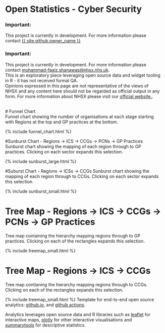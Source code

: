 <script src="https://cdn.plot.ly/plotly-latest.min.js"></script>

# Open Statistics - Cyber Security



<div class="nhsuk-warning-callout">
  <h3 class="nhsuk-warning-callout__label">
    Important<span class="nhsuk-u-visually-hidden">:</span>
  </h3>
  <p>This project is currently in development. For more information please contact <a
                class="nhsuk-footer__list-item-link"
                href="{{ site.github.owner_url }}"
                >{{ site.github.owner_name }}</a>
   </p>
</div>

<div class="nhsuk-warning-callout">
  <h3 class="nhsuk-warning-callout__label">
    Important<span class="nhsuk-u-visually-hidden">:</span>
  </h3>
  <p>This project is currently in development. For more information please contact <a href="mailto:muhammad-faaiz.shanawas@nhsx.nhs.uk">muhammad-faaiz.shanawas@nhsx.nhs.uk</a>. <br>This is an exploratory piece leveraging open source data and widget tooling in R - it has not received formal QA. <br>Opinions expressed in this page are not representative of the views of NHSX and any content here should not be regarded as official output in any form. For more information about NHSX please visit our <a href="https://www.nhsx.nhs.uk/">official website.</a>.
   </p>
</div>



<br>
# Funnel Chart
<br>
Funnel chart showing the number of organisations at each stage starting with Regions at the top and GP practices at the bottom.

{% include funnel_chart.html %}

#Sunburst Chart - Regions -> ICS -> CCGs -> PCNs -> GP Practices
<br>
Sunburst chart showing the mapping of each region through to GP practices. Clicking on each sector expands this selection.

{% include sunburst_large.html %}

#Suburst Chart - Regions -> ICSs -> CCGs
Sunburst chart showing the mapping of each region through to CCGs. Clicking on each sector expands this selection.

{% include sunburst_small.html %}

# Tree Map - Regions -> ICS -> CCGs -> PCNs -> GP Practices
Tree map containing the hierarchy mapping regions through to GP practices. Clicking on each of the rectangles expands this selection.

{% include treemap_small.html %}

# Tree Map - Regions -> ICS -> CCGs
Tree map contianing the hierarchy mapping regions through to CCGs. Clicking on each of the rectangles expands this selection.

{% include treemap_small.html %}
Template for end-to-end open source analytics: [github.io](https://pages.github.com/), and [github actions](https://github.com/features/actions).

Analytics leverages open source data and R libraries such as [leaflet](https://cran.r-project.org/web/packages/leaflet/index.html) for interactive maps, [plotly](https://plotly.com/r/) for other interactive visualisations and [summarytools](https://cran.r-project.org/web/packages/summarytools/vignettes/introduction.html) for descriptive statistics.